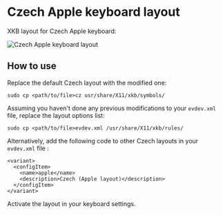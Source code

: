 # Czech Apple keyboard layout
XKB layout for Czech Apple keyboard:

![Czech Apple keyboard layout](https://support.apple.com/library/content/dam/edam/applecare/images/cs_CZ/keyboards/czech_notebook.png "Czech Apple keyboard layout")


## How to use
Replace the default Czech layout with the modified one:
```
sudo cp <path/to/file>cz usr/share/X11/xkb/symbols/
```


Assuming you haven't done any previous modifications to your `evdev.xml` file, replace the layout options list:
```
sudo cp <path/to/file>evdev.xml /usr/share/X11/xkb/rules/
```
Alternatively, add the following code to other Czech layouts in your `evdev.xml` file :
```
<variant>
  <configItem>
    <name>apple</name>
    <description>Czech (Apple layout)</description>
  </configItem>
</variant>
```
Activate the layout in your keyboard settings.
